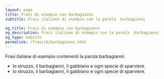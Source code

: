 ```yaml
---
layout: page
title: Frasi di esempio con barbagianni 
subtitle: Frasi italiane di esempio con la parola  barbagianni

og_title: Frasi di esempio con barbagianni 
og_description: Frasi italiane di esempio con la parola  barbagianni
og_type: website
permalink: /frasi/b/barbagianni.html
---
```


Frasi italiane di esempio contenenti la parola barbagianni:


- lo struzzo, il barbagianni, il gabbiano e ogni specie di sparviere.
- lo struzzo, il barbagianni, il gabbiano e ogni specie di sparviere.
